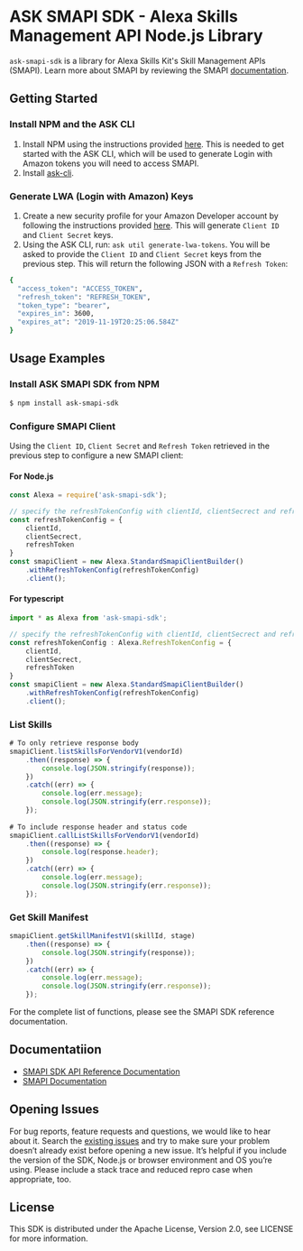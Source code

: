 # ASK SMAPI SDK - Alexa Skills Management API Node.js Library

`ask-smapi-sdk` is a library for Alexa Skills Kit's Skill Management APIs (SMAPI).
Learn more about SMAPI by reviewing the SMAPI [documentation](https://developer.amazon.com/docs/smapi/smapi-overview.html).

## Getting Started

### Install NPM and the ASK CLI

1. Install NPM using the instructions provided [here](https://www.npmjs.com/get-npm). This is needed to get started with the ASK CLI, which will be used to generate Login with Amazon tokens you will need to access SMAPI.
2. Install [ask-cli](https://www.npmjs.com/package/ask-cli).

### Generate LWA (Login with Amazon) Keys

1. Create a new security profile for your Amazon Developer account by following the instructions provided [here](https://developer.amazon.com/docs/smapi/ask-cli-command-reference.html#generate-lwa-tokens).
This will generate `Client ID` and `Client Secret` keys.
2. Using the ASK CLI, run: `ask util generate-lwa-tokens`. You will be asked to provide the `Client ID` and `Client Secret` keys from the previous step. 
This will return the following JSON with a `Refresh Token`:



``` sh
{
  "access_token": "ACCESS_TOKEN",
  "refresh_token": "REFRESH_TOKEN",
  "token_type": "bearer",
  "expires_in": 3600,
  "expires_at": "2019-11-19T20:25:06.584Z"
}
```

## Usage Examples

### Install ASK SMAPI SDK from NPM

``` sh
$ npm install ask-smapi-sdk
```

### Configure SMAPI Client
Using the `Client ID`, `Client Secret` and `Refresh Token` retrieved in the previous step to configure a new SMAPI client:

#### For Node.js
```js
const Alexa = require('ask-smapi-sdk');

// specify the refreshTokenConfig with clientId, clientSecrect and refreshToken generated in the previous step
const refreshTokenConfig = {
    clientId,
    clientSecrect, 
    refreshToken
}
const smapiClient = new Alexa.StandardSmapiClientBuilder()
    .withRefreshTokenConfig(refreshTokenConfig)
    .client();
```

#### For typescript
```ts
import * as Alexa from 'ask-smapi-sdk';

// specify the refreshTokenConfig with clientId, clientSecrect and refreshToken generated in the previous step
const refreshTokenConfig : Alexa.RefreshTokenConfig = {
    clientId,
    clientSecrect, 
    refreshToken
}
const smapiClient = new Alexa.StandardSmapiClientBuilder()
    .withRefreshTokenConfig(refreshTokenConfig)
    .client();
```

### List Skills
``` js
# To only retrieve response body
smapiClient.listSkillsForVendorV1(vendorId)
    .then((response) => {
        console.log(JSON.stringify(response));
    })
    .catch((err) => {
        console.log(err.message);
        console.log(JSON.stringify(err.response));
    });
    
# To include response header and status code
smapiClient.callListSkillsForVendorV1(vendorId)
    .then((response) => {
        console.log(response.header);
    })
    .catch((err) => {
        console.log(err.message);
        console.log(JSON.stringify(err.response));
    });
```

### Get Skill Manifest

``` js
smapiClient.getSkillManifestV1(skillId, stage)
    .then((response) => {
        console.log(JSON.stringify(response));
    })
    .catch((err) => {
        console.log(err.message);
        console.log(JSON.stringify(err.response));
    });
```

For the complete list of functions, please see the SMAPI SDK reference documentation.

## Documentatiion

* [SMAPI SDK API Reference Documentation](https://ask-smapi-node-typedoc.s3.amazonaws.com/index.html)
* [SMAPI Documentation](https://developer.amazon.com/docs/smapi/smapi-overview.html)


## Opening Issues
For bug reports, feature requests and questions, we would like to hear about it. Search the [existing issues](https://github.com/alexa/alexa-skills-kit-sdk-for-nodejs/issues) and try to make sure your problem doesn’t already exist before opening a new issue. It’s helpful if you include the version of the SDK, Node.js or browser environment and OS you’re using. Please include a stack trace and reduced repro case when appropriate, too. 

## License
This SDK is distributed under the Apache License, Version 2.0, see LICENSE for more information.
